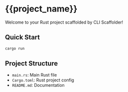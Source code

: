 # {{project_name}}

Welcome to your Rust project scaffolded by CLI Scaffolder!

## Quick Start

```bash
cargo run
```

## Project Structure

- `main.rs`: Main Rust file
- `Cargo.toml`: Rust project config
- `README.md`: Documentation
